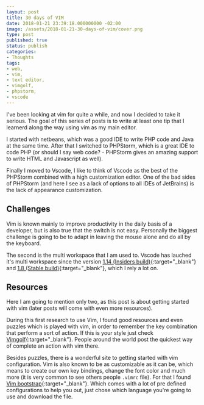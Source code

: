 ```yaml
---
layout: post
title: 30 days of VIM
date: 2018-01-21 23:39:18.000000000 -02:00
image: /assets/2018-01-21-30-days-of-vim/cover.png
type: post
published: true
status: publish
categories:
- Thoughts
tags:
- web,
- vim,
- text editor,
- vimgolf,
- phpstorm,
- vscode
---
```


I've been looking at vim for quite a while, and now I decided to take it serious.
The goal of this series of posts is to write at least one tip that I learnerd along the way
using vim as my main editor.

I started with netbeans, which was a good IDE to write PHP code and Java at the same time.
After that I switched to PHPStorm, which is a great IDE to code PHP (or should I say web code? -
PHPStorm gives an amazing support to write HTML and Javascript as well).

Finally I moved to Vscode, I like to think of Vscode as the best of the PHPStorm combined
with a high customization editor. One of the bad sides of PHPStorm (and here I see as a lack of
options to all IDEs of JetBrains) is the lack of appearance customization.

## Challenges

Vim is known mainly to improve productivity in the daily basis of a developer, but is also true
that the switch is not easy. Personally the biggest challenge is going to be to adapt in leaving
the mouse alone and do all by the keyboard.

The second is the multi workspace that I am used to. Vscode has lauched it's multi workspace since
the version [1.14 (Insiders build)](https://code.visualstudio.com/updates/v1_14#_preview-multi-root-workspaces){:target="_blank"} and
[1.8 (Stable build)](https://code.visualstudio.com/updates/v1_18#_support-for-multi-root-workspaces){:target="_blank"},
which I rely a lot on.

## Resources

Here I am going to mention only two, as this post is about getting started with vim (later posts will come
with even more resources).

During this first research to use Vim, I found good resources and even puzzles which is played with vim, in order
to remember the key combination that perform a sort of action. If this is your style just check
[Vimgolf](https://vimgolf.com){:target="_blank"}. People around the world post the quickest way of complete an action
with vim there.

Besides puzzles, there is a wonderful site to getting started with vim configuration. Vim is also known
to be as customizable as it can be, which means to create our own key bindings, change the font color
and much more (it is very common to see others people `.vimrc` file). For that I found
[Vim bootstrap](http://www.vim-bootstrap.com){:target="_blank"}. Which comes with a lot of pre defined configurations to help
you out, just chose which language you're going to use and download the file.

